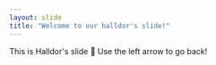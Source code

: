 ```yaml
---
layout: slide
title: "Welcome to our halldor's slide!"
---
```

This is Halldor's slide :tada:
Use the left arrow to go back!

